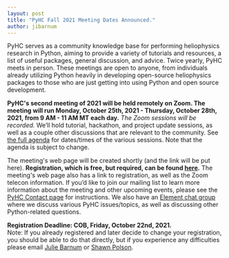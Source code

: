 ```yaml
---
layout: post
title: "PyHC Fall 2021 Meeting Dates Announced."
author: jibarnum
---
```


PyHC serves as a community knowledge base for performing heliophysics research in Python, aiming to provide a variety of tutorials and resources, a list of useful packages, general discussion, and advice. Twice yearly, PyHC meets in person. These meetings are open to anyone, from individuals already utilizing Python heavily in developing open-source heliophysics packages to those who are just getting into using Python and open source development. 

**PyHC's second meeting of 2021 will be held remotely on Zoom. The meeting will run Monday, October 25th, 2021 - Thursday, October 28th, 2021, from 9 AM - 11 AM MT each day.** _The Zoom sessions will be recorded._ We’ll hold tutorial, hackathon, and project update sessions, as well as a couple other discussions that are relevant to the community. See [the full agenda](https://docs.google.com/spreadsheets/d/19zVGD72ZFPrKS-o2DYjrBVAHtEY8EKEkFGjYa21XQgU/edit?usp=sharing) for dates/times of the various sessions. Note that the agenda is subject to change. 

The meeting's web page will be created shortly (and the link will be put here). **Registration, which is free, but required, can be found [here](https://forms.gle/dchiQzPHkcjf3SUQ7).** The meeting's web page also has a link to registration, as well as the Zoom telecon information. If you’d like to join our mailing list to learn more information about the meeting and other upcoming events, please see the [PyHC Contact page](http://heliopython.org/contact/) for instructions. We also have an [Element chat group]( https://riot.im/app/#/room/#heliopython:openastronomy.org
) where we discuss various PyHC issues/topics, as well as discussing other Python-related questions.

**Registration Deadline: COB, Friday, October 22nd, 2021.**  
Note: If you already registered and later decide to change your registration, you should be able to do that directly, but if you experience any difficulties please email [Julie Barnum](mailto:Julie.Barnum@lasp.colorado.edu) or [Shawn Polson](mailto:shawn.polson@lasp.colorado.edu).
